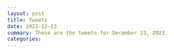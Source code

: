 ```yaml
---
layout: post
title: Tweets
date: 2022-12-23
summary: These are the tweets for December 23, 2022.
categories:
---
```


